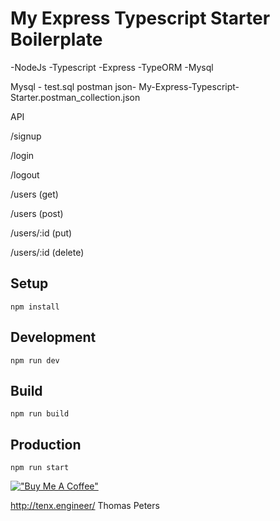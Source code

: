 # My Express Typescript Starter Boilerplate

-NodeJs
-Typescript
-Express
-TypeORM
-Mysql

Mysql - test.sql
postman json- My-Express-Typescript-Starter.postman_collection.json

API

/signup

/login

/logout

/users (get)

/users (post)

/users/:id (put)

/users/:id (delete)

## Setup
```
npm install
```

## Development
```
npm run dev
```

## Build
```
npm run build
```

## Production
```
npm run start
```

[!["Buy Me A Coffee"](https://www.buymeacoffee.com/assets/img/custom_images/orange_img.png)](https://www.buymeacoffee.com/pianistchopin)

http://tenx.engineer/
Thomas Peters